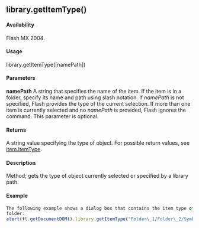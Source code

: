## library.getItemType()

#### Availability

Flash MX 2004.

#### Usage

library.getItemType(\[namePath\])

#### Parameters

**namePath** A string that specifies the name of the item. If the item is in a folder, specify its name and path using slash notation. If *namePath* is not specified, Flash provides the type of the current selection. If more than one item is currently selected and no *namePath* is provided, Flash ignores the command. This parameter is optional.

#### Returns

A string value specifying the type of object. For possible return values, see [item.itemType](#!wielmic/developers-animatesdk-docs/test/Item_object/item4.md).

#### Description

Method; gets the type of object currently selected or specified by a library path.

#### Example

```javascript
The following example shows a dialog box that contains the item type of Symbol\_1 located in the Folder\_1/Folder\_2
folder:
alert(fl.getDocumentDOM().library.getItemType("Folder\_1/Folder\_2/Symbol\_1"));

```